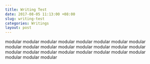 ```yaml
---
title: Writing Test
date: 2017-08-05 11:13:00 +08:00
slug: writing-test
categories: Writings
layout: post
---
```


modular modular modular modular modular modular modular modular modular modular modular modular modular modular modular modular modular modular modular modular modular modular modular modular modular modular modular 